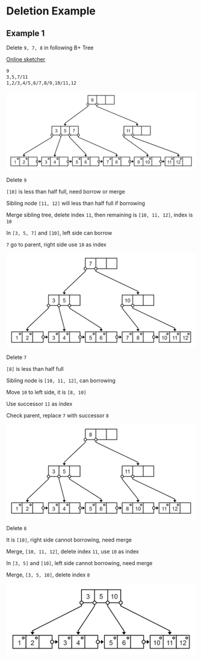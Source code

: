 # Deletion Example


## Example 1

Delete `9, 7, 8` in following B+ Tree

[Online sketcher](https://projects.calebevans.me/b-sketcher/)

```
9
3,5,7/11
1,2/3,4/5,6/7,8/9,10/11,12
```

<div class="h-350">

![](./image/step-1-init.png)

</div>

Delete `9`

`[10]` is less than half full, need borrow or merge

Sibling node `[11, 12]` will less than half full if borrowing

Merge sibling tree, delete index `11`, then remaining is `[10, 11, 12]`, index is `10`

In `[3, 5, 7]` and `[10]`, left side can borrow

`7` go to parent, right side use `10` as index

<div class="h-350">

![](./image/step-2-delete-9.png)

</div>

Delete `7`

`[8]` is less than half full

Sibling node is `[10, 11, 12]`, can borrowing

Move `10` to left side, it is `[8, 10]`

Use successor `11` as index

Check parent, replace `7` with successor `8`

<div class="h-350">

![](./image/step-3-delete-7.png)

</div>

Delete `8`

It is `[10]`, right side cannot borrowing, need merge

Merge, `[10, 11, 12]`, delete index `11`, use `10` as index

In `[3, 5]` and `[10]`, left side cannot borrowing, need merge

Merge, `[3, 5, 10]`, delete index `8`

<div class="h-250">

![](./image/step-4-delete-8.png)

</div>




